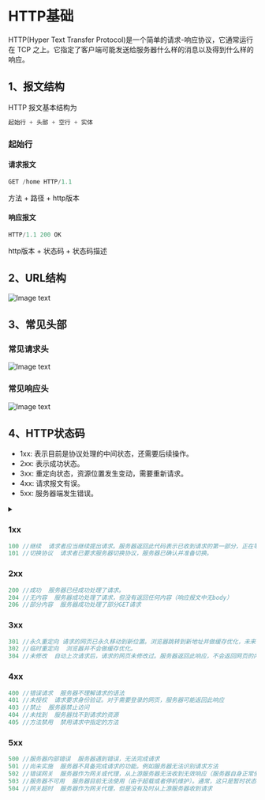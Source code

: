 # HTTP基础
HTTP(Hyper Text Transfer Protocol)是一个简单的请求-响应协议，它通常运行在 TCP 之上。它指定了客户端可能发送给服务器什么样的消息以及得到什么样的响应。

## 1、报文结构
HTTP 报文基本结构为

``` javascript
起始行 + 头部 + 空行 + 实体
```

### 起始行

#### 请求报文
``` javascript
GET /home HTTP/1.1
```
方法 + 路径 + http版本

#### 响应报文
``` javascript
HTTP/1.1 200 OK
```
http版本 + 状态码 + 状态码描述

## 2、URL结构
![Image text](/HTTP协议/URL结构.png)


## 3、常见头部
### 常见请求头

![Image text](/HTTP协议/请求头.webp)

### 常见响应头

![Image text](/HTTP协议/响应头.webp)

## 4、HTTP状态码
- 1xx: 表示目前是协议处理的中间状态，还需要后续操作。
- 2xx: 表示成功状态。
- 3xx: 重定向状态，资源位置发生变动，需要重新请求。
- 4xx: 请求报文有误。
- 5xx: 服务器端发生错误。

<details>
  <summary></summary>
  <img src="/HTTP协议/状态码.jpg">
</details>

### 1xx
```javascript
100 //继续  请求者应当继续提出请求。服务器返回此代码表示已收到请求的第一部分，正在等待其余部分。
101 //切换协议  请求者已要求服务器切换协议，服务器已确认并准备切换。
```

### 2xx
```javascript
200 //成功  服务器已经成功处理了请求。
204 //无内容  服务器成功处理了请求，但没有返回任何内容（响应报文中无body）
206 //部分内容  服务器成功处理了部分GET请求
```

### 3xx
```javascript
301 //永久重定向 请求的网页已永久移动到新位置。浏览器跳转到新地址并做缓存优化，未来访问时自动访问重定向后的地址。
302 //临时重定向  浏览器并不会做缓存优化。
304 //未修改  自动上次请求后，请求的网页未修改过。服务器返回此响应，不会返回网页的内容。（协商缓存命中时）
```

### 4xx
```javascript
400 //错误请求  服务器不理解请求的语法
401 //未授权  请求要求身份验证。对于需要登录的网页，服务器可能返回此响应
403 //禁止  服务器禁止访问
404 //未找到  服务器找不到请求的资源
405 //方法禁用  禁用请求中指定的方法
```

### 5xx
```javascript
500 //服务器内部错误  服务器遇到错误，无法完成请求
501 //尚未实施  服务器不具备完成请求的功能。例如服务器无法识别请求方法
502 //错误网关  服务器作为网关或代理，从上游服务器无法收到无效响应（服务器自身正常但访问时出错）
503 //服务器不可用  服务器目前无法使用（由于超载或者停机维护）。通常，这只是暂时状态
504 //网关超时  服务器作为网关代理，但是没有及时从上游服务器收到请求
```